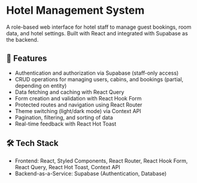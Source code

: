 # Hotel Management System
A role-based web interface for hotel staff to manage guest bookings, room data, and hotel settings. Built with React and integrated with Supabase as the backend.

## 🚀 Features
- Authentication and authorization via Supabase (staff-only access)
- CRUD operations for managing users, cabins, and bookings (partial, depending on entity)
- Data fetching and caching with React Query
- Form creation and validation with React Hook Form
- Protected routes and navigation using React Router
- Theme switching (light/dark mode) via Context API
- Pagination, filtering, and sorting of data
- Real-time feedback with React Hot Toast

## 🛠️ Tech Stack
- Frontend: React, Styled Components, React Router, React Hook Form, React Query, React Hot Toast, Context API
- Backend-as-a-Service: Supabase (Authentication, Database)

